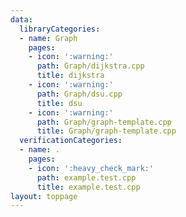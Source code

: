 ```yaml
---
data:
  libraryCategories:
  - name: Graph
    pages:
    - icon: ':warning:'
      path: Graph/dijkstra.cpp
      title: dijkstra
    - icon: ':warning:'
      path: Graph/dsu.cpp
      title: dsu
    - icon: ':warning:'
      path: Graph/graph-template.cpp
      title: Graph/graph-template.cpp
  verificationCategories:
  - name: .
    pages:
    - icon: ':heavy_check_mark:'
      path: example.test.cpp
      title: example.test.cpp
layout: toppage
---
```

